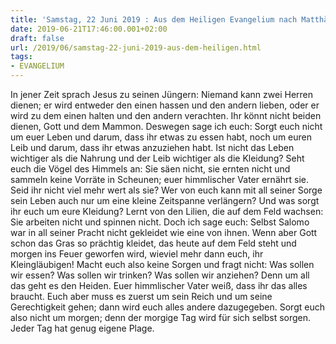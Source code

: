 ```yaml
---
title: 'Samstag, 22 Juni 2019 : Aus dem Heiligen Evangelium nach Matthäus - Mt 6,24-34.'
date: 2019-06-21T17:46:00.001+02:00
draft: false
url: /2019/06/samstag-22-juni-2019-aus-dem-heiligen.html
tags: 
- EVANGELIUM
---
```


In jener Zeit sprach Jesus zu seinen Jüngern: Niemand kann zwei Herren dienen; er wird entweder den einen hassen und den andern lieben, oder er wird zu dem einen halten und den andern verachten. Ihr könnt nicht beiden dienen, Gott und dem Mammon. Deswegen sage ich euch: Sorgt euch nicht um euer Leben und darum, dass ihr etwas zu essen habt, noch um euren Leib und darum, dass ihr etwas anzuziehen habt. Ist nicht das Leben wichtiger als die Nahrung und der Leib wichtiger als die Kleidung? Seht euch die Vögel des Himmels an: Sie säen nicht, sie ernten nicht und sammeln keine Vorräte in Scheunen; euer himmlischer Vater ernährt sie. Seid ihr nicht viel mehr wert als sie? Wer von euch kann mit all seiner Sorge sein Leben auch nur um eine kleine Zeitspanne verlängern? Und was sorgt ihr euch um eure Kleidung? Lernt von den Lilien, die auf dem Feld wachsen: Sie arbeiten nicht und spinnen nicht. Doch ich sage euch: Selbst Salomo war in all seiner Pracht nicht gekleidet wie eine von ihnen. Wenn aber Gott schon das Gras so prächtig kleidet, das heute auf dem Feld steht und morgen ins Feuer geworfen wird, wieviel mehr dann euch, ihr Kleingläubigen! Macht euch also keine Sorgen und fragt nicht: Was sollen wir essen? Was sollen wir trinken? Was sollen wir anziehen? Denn um all das geht es den Heiden. Euer himmlischer Vater weiß, dass ihr das alles braucht. Euch aber muss es zuerst um sein Reich und um seine Gerechtigkeit gehen; dann wird euch alles andere dazugegeben. Sorgt euch also nicht um morgen; denn der morgige Tag wird für sich selbst sorgen. Jeder Tag hat genug eigene Plage.